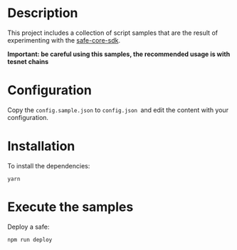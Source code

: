 # Description 
This project includes a collection of script samples that are the result of experimenting with the [safe-core-sdk](https://github.com/safe-global/safe-core-sdk).   

**Important: be careful using this samples, the recommended usage is with tesnet chains**

# Configuration
Copy the `config.sample.json` to `config.json `and edit the content with your configuration.

# Installation
To install the dependencies:
```
yarn
```

# Execute the samples
Deploy a safe:
```
npm run deploy
```
